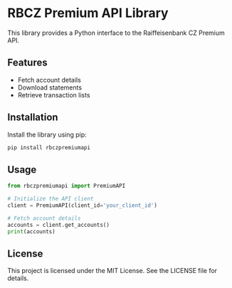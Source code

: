 # RBCZ Premium API Library

This library provides a Python interface to the Raiffeisenbank CZ Premium API.

## Features
- Fetch account details
- Download statements
- Retrieve transaction lists

## Installation

Install the library using pip:

```bash
pip install rbczpremiumapi
```

## Usage

```python
from rbczpremiumapi import PremiumAPI

# Initialize the API client
client = PremiumAPI(client_id='your_client_id')

# Fetch account details
accounts = client.get_accounts()
print(accounts)
```

## License

This project is licensed under the MIT License. See the LICENSE file for details.
